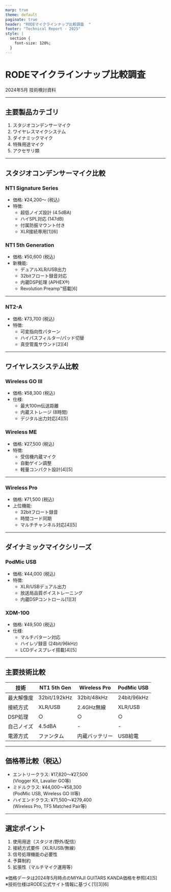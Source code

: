 ```yaml
---
marp: true
theme: default
paginate: true
header: "RODEマイクラインナップ比較調査  "
footer: "Technical Report - 2025"
style: |
  section {
    font-size: 120%;
  }
---
```


# RODEマイクラインナップ比較調査  
2024年5月 技術検討資料  

---

## 主要製品カテゴリ
1. スタジオコンデンサーマイク
2. ワイヤレスマイクシステム
3. ダイナミックマイク
4. 特殊用途マイク
5. アクセサリ類

---

## スタジオコンデンサーマイク比較

### NT1 Signature Series
- 価格: ¥24,200～ (税込)
- 特徴:  
  - 超低ノイズ設計 (4.5dBA)
  - ハイSPL対応 (147dB)
  - 付属防振マウント付き
  - XLR接続専用[1][6]

### NT1 5th Generation
- 価格: ¥50,600 (税込)
- 新機能:  
  - デュアルXLR/USB出力
  - 32bitフロート録音対応
  - 内蔵DSP処理 (APHEX®)
  - Revolution Preamp™搭載[6]
---

### NT2-A
- 価格: ¥73,700 (税込)
- 特徴:  
  - 可変指向性パターン
  - ハイパスフィルター/パッド切替
  - 真空管風サウンド[2][4]

---

## ワイヤレスシステム比較

### Wireless GO III
- 価格: ¥58,300 (税込)
- 仕様:  
  - 最大100m伝送距離
  - 内蔵ストレージ (8時間)
  - デジタル出力対応[4][5]

### Wireless ME
- 価格: ¥27,500 (税込)
- 特徴:  
  - 受信機内蔵マイク
  - 自動ゲイン調整
  - 軽量コンパクト設計[4][5]

---

### Wireless Pro
- 価格: ¥71,500 (税込)
- 上位機能:  
  - 32bitフロート録音
  - 時間コード同期
  - マルチチャンネル対応[4][5]

---

## ダイナミックマイクシリーズ

### PodMic USB
- 価格: ¥44,000 (税込)
- 特徴:  
  - XLR/USBデュアル出力
  - 放送局品質ボイストレーニング
  - 内蔵DSPコントロール[1][3]

### XDM-100
- 価格: ¥49,500 (税込)
- 仕様:  
  - マルチパターン対応
  - ハイレゾ録音 (24bit/96kHz)
  - LCDディスプレイ搭載[4][5]

---

## 主要技術比較

| 技術             | NT1 5th Gen | Wireless Pro | PodMic USB |
|------------------|-------------|--------------|------------|
| 最大解像度       | 32bit/192kHz| 32bit/48kHz  | 24bit/96kHz|
| 接続方式         | XLR/USB     | 2.4GHz無線   | XLR/USB    |
| DSP処理          | ○           | ○            | ○          |
| 自己ノイズ       | 4.5dBA      | -            | -          |
| 電源方式         | ファンタム  | 内蔵バッテリー| USB給電    |

---

## 価格帯比較（税込）
- エントリークラス: ¥17,820～¥27,500  
  (Vlogger Kit, Lavalier GO等)
- ミドルクラス: ¥44,000～¥58,300  
  (PodMic USB, Wireless GO III等)
- ハイエンドクラス: ¥71,500～¥279,400  
  (Wireless Pro, TF5 Matched Pair等)

---

## 選定ポイント
1. 使用用途（スタジオ/野外/配信）
2. 接続方式要件（XLR/USB/無線）
3. 信号処理機能の必要性
4. 予算制約
5. 拡張性（マルチマイク運用等）


※価格データは2024年5月時点のMIYAJI GUITARS KANDA価格を参照[4][5]  
※技術仕様はRODE公式サイト情報に基づく[1][3][6]
